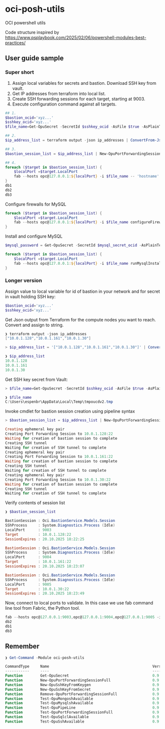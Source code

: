 
# oci-posh-utils

OCI powershell utils


Code structure inspired by 
https://www.psplaybook.com/2025/02/06/powershell-modules-best-practices/


## User guide sample 

### Super short

1. Assign local variables for secrets and bastion. Download SSH key from vault. 
2. Get IP addresses from terraform into local list.
3. Create SSH forwarding sessions for each target, starting at 9003.
4. Execute configuration command against all targets.

```powershell
## 1.
$bastion_ocid='xyz...'
$sshkey_ocid='xyz...'
$file_name=Get-OpuSecret -SecretId $sshkey_ocid -AsFile $true -AsPlainText $true

## 2.
$ip_address_list = terraform output -json ip_addresses | ConvertFrom-Json

## 3.  
$bastion_session_list = $ip_address_list | New-OpuPortForwardingSessionFull -BastionId $bastion_ocid -LocalPort 9003

## 4.  
foreach ($target in $bastion_session_list) {
    $localPort =$target.LocalPort 
    fab --hosts opc@127.0.0.1:${localPort} -i $file_name -- 'hostname'
}
db1
db2
db3
```

Configure firewalls for MySQL
```powershell
foreach ($target in $bastion_session_list) {
    $localPort =$target.LocalPort 
    fab --hosts opc@127.0.0.1:${localPort} -i $file_name configureFirewalld
}
```


Install and configure MySQL
```powershell
$mysql_password = Get-OpuSecret -SecretId $mysql_secret_ocid -AsPlainText $true -AsFile $false

foreach ($target in $bastion_session_list) {
    $localPort =$target.LocalPort 
    fab --hosts opc@127.0.0.1:${localPort} -i $file_name runMysqlInstaller --newpassword=${mysql_password}
}
```

### Longer version 

Assign value to local variable for id of bastion in your network and for secret in vault holding SSH key:
```powershell
$bastion_ocid='xyz...'
$sshkey_ocid='xyz...'
```

Get Json output from Terraform for the compute nodes you want to reach. 
Convert and assign to string.
```powershell
❯ terraform output -json ip_addresses
["10.0.1.128","10.0.1.161","10.0.1.30"]

> $ip_address_list = '["10.0.1.128","10.0.1.161","10.0.1.30"]' | ConvertFrom-Json

❯ $ip_address_list
10.0.1.128
10.0.1.161
10.0.1.30
```

Get SSH key secret from Vault: 
```powershell
> $file_name=Get-OpuSecret -SecretId $sshkey_ocid -AsFile $true -AsPlainText $true

❯ $file_name
C:\Users\espenbr\AppData\Local\Temp\tmpoucdv2.tmp
```

Invoke cmdlet for bastion session creation using pipeline syntax  
```powershell
> $bastion_session_list = $ip_address_list | New-OpuPortForwardingSessionFull -BastionId $bastion_ocid -LocalPort 9003

Creating ephemeral key pair
Creating Port Forwarding Session to 10.0.1.128:22
Waiting for creation of bastion session to complete
Creating SSH tunnel
Waiting for creation of SSH tunnel to complete
Creating ephemeral key pair
Creating Port Forwarding Session to 10.0.1.161:22
Waiting for creation of bastion session to complete
Creating SSH tunnel
Waiting for creation of SSH tunnel to complete
Creating ephemeral key pair
Creating Port Forwarding Session to 10.0.1.30:22
Waiting for creation of bastion session to complete
Creating SSH tunnel
Waiting for creation of SSH tunnel to complete
```

Verify contents of session list
```powershell
❯ $bastion_session_list

BastionSession : Oci.BastionService.Models.Session
SShProcess     : System.Diagnostics.Process (Idle)
LocalPort      : 9003
Target         : 10.0.1.128:22
SessionExpires : 20.10.2025 18:22:25

BastionSession : Oci.BastionService.Models.Session
SShProcess     : System.Diagnostics.Process (Idle)
LocalPort      : 9004
Target         : 10.0.1.161:22
SessionExpires : 20.10.2025 18:23:07

BastionSession : Oci.BastionService.Models.Session
SShProcess     : System.Diagnostics.Process (Idle)
LocalPort      : 9005
Target         : 10.0.1.30:22
SessionExpires : 20.10.2025 18:23:49
```

Now, connect to local ports to validate.
In this case we use fab command line tool from Fabric, the Python tool. 

```powershell
fab --hosts opc@127.0.0.1:9003,opc@127.0.0.1:9004,opc@127.0.0.1:9005 -i $file_name -- 'hostname'
db2
db1
db3
```

## Remember

```powershell
❯ Get-Command -Module oci-posh-utils

CommandType     Name                                               Version    Source
-----------     ----                                               -------    ------
Function        Get-OpuSecret                                      0.9        oci-posh-utils
Function        New-OpuPortForwardingSessionFull                   0.9        oci-posh-utils
Function        New-OpuSshKeyFromKeygen                            0.9        oci-posh-utils
Function        New-OpuSshKeyFromSecret                            0.9        oci-posh-utils
Function        Remove-OpuPortForwardingSessionFull                0.9        oci-posh-utils
Function        Test-OpuMongoshAvailable                           0.9        oci-posh-utils
Function        Test-OpuMysqlshAvailable                           0.9        oci-posh-utils
Function        Test-OpuPipeLine                                   0.9        oci-posh-utils
Function        Test-OpuPortForwardingSessionFull                  0.9        oci-posh-utils
Function        Test-OpuSqlclAvailable                             0.9        oci-posh-utils
Function        Test-OpuSshAvailable                               0.9        oci-posh-utils
```

